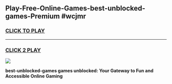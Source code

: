 
## Play-Free-Online-Games-best-unblocked-games-Premium #wcjmr
<h3>
<a href="https://premium.freeplayer.one?title=best-unblocked-games&ref=8M">CLICK TO PLAY</a></h3>
<hr>

<h3>
<a href="https://premium.freeplayer.one?title=best-unblocked-games&ref=8M">CLICK 2 PLAY</a>
  
</h3>

<a href="https://premium.freeplayer.one?title=best-unblocked-games&ref=8M"><img src="https://clearcache.store/games.png"></a>


**best-unblocked-games games unblocked: Your Gateway to Fun and Accessible Online Gaming**
